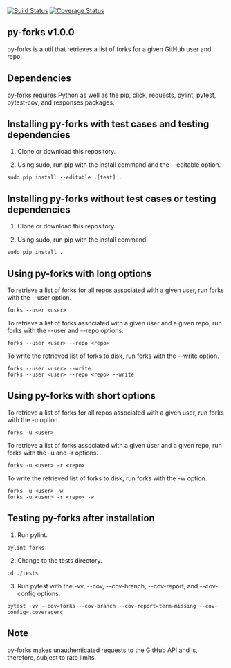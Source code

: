 [![Build Status](https://travis-ci.com/critical-path/py-forks.svg?branch=master)](https://travis-ci.com/critical-path/py-forks) [![Coverage Status](https://coveralls.io/repos/github/critical-path/py-forks/badge.svg)](https://coveralls.io/github/critical-path/py-forks)

## py-forks v1.0.0

py-forks is a util that retrieves a list of forks for a given GitHub user and repo.


## Dependencies

py-forks requires Python as well as the pip, click, requests, pylint, pytest, pytest-cov, and responses packages.


## Installing py-forks with test cases and testing dependencies

1. Clone or download this repository.

2. Using sudo, run pip with the install command and the --editable option.

```
sudo pip install --editable .[test] .
```


## Installing py-forks without test cases or testing dependencies

1. Clone or download this repository.

2. Using sudo, run pip with the install command.

```
sudo pip install .
```


## Using py-forks with long options

To retrieve a list of forks for all repos associated with a given user, run forks with the --user option.

```
forks --user <user>
```

To retrieve a list of forks associated with a given user and a given repo, run forks with the --user and --repo options.

```
forks --user <user> --repo <repo>
```

To write the retrieved list of forks to disk, run forks with the --write option.

```
forks --user <user> --write
forks --user <user> --repo <repo> --write
```


## Using py-forks with short options

To retrieve a list of forks for all repos associated with a given user, run forks with the -u option.

```
forks -u <user>
```

To retrieve a list of forks associated with a given user and a given repo, run forks with the -u and -r options.

```
forks -u <user> -r <repo>
```

To write the retrieved list of forks to disk, run forks with the -w option.

```
forks -u <user> -w
forks -u <user> -r <repo> -w
```


## Testing py-forks after installation

1. Run pylint.

```
pylint forks
```

2. Change to the tests directory.

```
cd ./tests
```

3. Run pytest with the -vv, --cov, --cov-branch, --cov-report, and --cov-config options.

```
pytest -vv --cov=forks --cov-branch --cov-report=term-missing --cov-config=.coveragerc
```


## Note

py-forks makes unauthenticated requests to the GitHub API and is, therefore, subject to rate limits.


